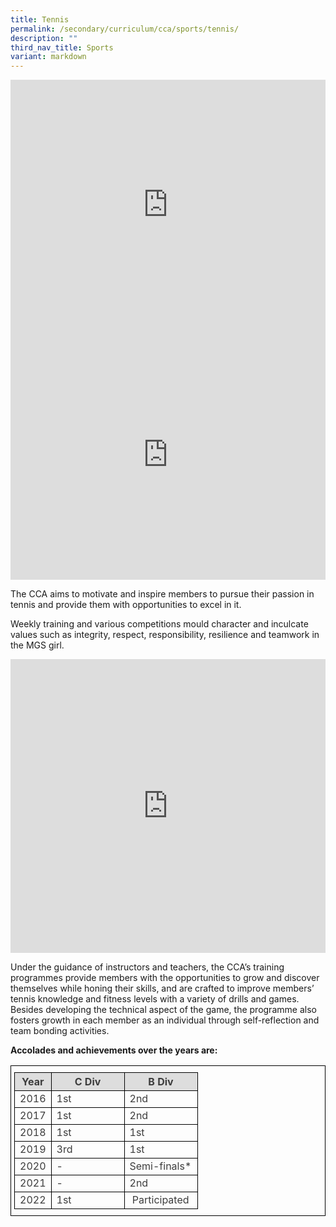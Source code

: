 ```yaml
---
title: Tennis
permalink: /secondary/curriculum/cca/sports/tennis/
description: ""
third_nav_title: Sports
variant: markdown
---
```

<div style="width:100%; height:400px">
  <iframe width="100%" height="100%" src="https://www.youtube.com/embed/1bCmL656faQ" title="MGS Heritage Video" frameborder="0" allowfullscreen="" class="ive_eobj_center">
  </iframe>
</div>

<div style="width:100%; height:400px">
  <iframe width="100%" height="100%" src="https://www.youtube.com/embed/SC1JgYSQCPI" title="MGS Heritage Video" frameborder="0" allowfullscreen="" class="ive_eobj_center">
  </iframe>
</div>


The CCA aims to motivate and inspire members to pursue their passion in tennis and provide them with opportunities to excel in it.

Weekly training and various competitions mould character and inculcate values such as integrity, respect, responsibility, resilience and teamwork in the MGS girl.

<div style="width:100%; height:470px">
	<iframe src="https://docs.google.com/presentation/d/e/2PACX-1vQRtJ9UGfiXtsegn_7cicnldc-A07N-A38jscnDRxBy6e_C2g3Wk460A_7KEVU55T2D4-UPVcWwlu6d/embed?start=false&amp;loop=false&amp;delayms=3000" frameborder="0" width="100%" height="100%" allowfullscreen="true"></iframe>
	</div>

Under the guidance of instructors and teachers, the CCA’s training programmes provide members with the opportunities to grow and discover themselves while honing their skills, and are crafted to improve members’ tennis knowledge and fitness levels with a variety of drills and games. Besides developing the technical aspect of the game, the programme also fosters growth in each member as an individual through self-reflection and team bonding activities.

**Accolades and achievements over the years are:**

<style type="text/css">
.tg {
    border-color: black;
    border-style: solid;
    border-width: 1px;
    color: #3D3D3D;
    padding: 10px 5px;
}
.tg td {
    overflow: hidden;
    word-break: normal;
}
.tg th {
    background-color: #DDD;
    border-color: black;
    border-style: solid;
    border-width: 1px;
    color: #3D3D3D;
    font-weight: bold;
}
.tg .tr-norm {
    border-color: black;
    border-style: solid;
    border-width: 1px;
    vertical-align: top;
}
.tg .tr-header {
    border-color: black;
    border-style: solid;
    border-width: 1px;
    color: #3D3D3D;
    font-weight: bold;
    vertical-align: top
}
</style>

<table class="tg">
  <tbody>
    <tr>
      <th width="20%" class="tr-header">Year </th>
      <th width="40%" class="tr-header">C Div </th>
      <th width="40%" class="tr-header">B Div </th>
    </tr>
    <tr>
      <td class="tr-norm" width="20%">2016 </td>
      <td class="tr-norm" width="40%">1st </td>
      <td class="tr-norm" width="40%">2nd </td>
    </tr>
    <tr>
      <td class="tr-norm" width="20%">2017 </td>
      <td class="tr-norm" width="40%">1st </td>
      <td class="tr-norm" width="40%">2nd </td>
    </tr>
    <tr>
      <td class="tr-norm" width="20%">2018 </td>
      <td class="tr-norm" width="40%">1st </td>
      <td class="tr-norm" width="40%">1st&nbsp; </td>
    </tr>
    <tr>
      <td class="tr-norm" width="20%">2019 </td>
      <td class="tr-norm" width="40%">3rd </td>
      <td class="tr-norm" width="40%">1st&nbsp; </td>
    </tr>
    <tr>
      <td class="tr-norm" width="20%">2020 </td>
      <td class="tr-norm" width="40%">-</td>
      <td class="tr-norm" width="40%">Semi-finals* </td>
    </tr>
    <tr>
      <td class="tr-norm" width="20%">2021 </td>
      <td class="tr-norm" width="40%">-</td>
      <td class="tr-norm" width="40%">2nd&nbsp; </td>
    </tr>
    <tr>
      <td class="tr-norm" width="20%">2022 </td>
      <td class="tr-norm" width="40%">1st </td>
      <td class="tr-norm" width="40%">&nbsp;Participated </td>
    </tr>
  </tbody>
</table>